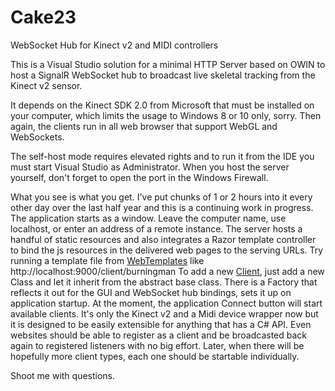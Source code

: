 # Cake23
WebSocket Hub for Kinect v2 and MIDI controllers

This is a Visual Studio solution for a minimal HTTP Server based on OWIN to host a SignalR WebSocket hub to broadcast live skeletal tracking from the Kinect v2 sensor.

It depends on the Kinect SDK 2.0 from Microsoft that must be installed on your computer, which limits the usage to Windows 8 or 10 only, sorry. Then again, the clients run in all web browser that support WebGL and WebSockets.

The self-host mode requires elevated rights and to run it from the IDE you must start Visual Studio as Administrator. When you host the server yourself, don't forget to open the port in the Windows Firewall.

What you see is what you get. I've put chunks of 1 or 2 hours into it every other day over the last half year and this is a continuing work in progress. The application starts as a window. Leave the computer name, use localhost, or enter an address of a remote instance. The server hosts a handful of static resources and also integrates a Razor template controller to bind the js resources in the delivered web pages to the serving URLs. Try running a template file from [WebTemplates](Cake23/WebTemplates) like http://localhost:9000/client/burningman
To add a new [Client](Cake23/Connection/Clients), just add a new Class and let it inherit from the abstract base class. There is a Factory that reflects it out for the GUI and WebSocket hub bindings, sets it up on application startup. At the moment, the application Connect button will start available clients. It's only the Kinect v2 and a Midi device wrapper now but it is designed to be easily extensible for anything that has a C# API. Even websites should be able to register as a client and be broadcasted back again to registered listeners with no big effort. Later, when there will be hopefully more client types, each one should be startable individually.

Shoot me with questions.
